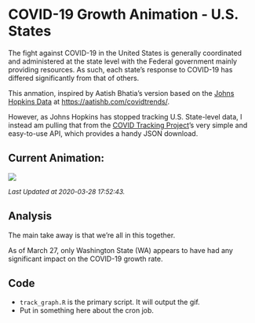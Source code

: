 COVID-19 Growth Animation - U.S. States
================

The fight against COVID-19 in the United States is generally coordinated
and administered at the state level with the Federal government mainly
providing resources. As such, each state’s response to COVID-19 has
differed significantly from that of others.

This anmation, inspired by Aatish Bhatia’s version based on the [Johns
Hopkins Data](https://github.com/CSSEGISandData/COVID-19) at
<https://aatishb.com/covidtrends/>.

However, as Johns Hopkins has stopped tracking U.S. State-level data, I
instead am pulling that from the [COVID Tracking
Project](https://covidtracking.com/)’s very simple and easy-to-use API,
which provides a handy JSON download.

## Current Animation:

![](covid_growth_anim.gif)

<font size="2">*Last Updated at 2020-03-28 17:52:43.*</font>

## Analysis

The main take away is that we’re all in this together.

As of March 27, only Washington State (WA) appears to have had any
significant impact on the COVID-19 growth rate.

## Code

  - `track_graph.R` is the primary script. It will output the gif.
  - Put in something here about the cron job.
